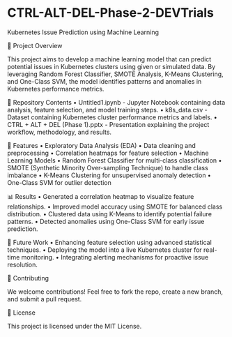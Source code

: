# CTRL-ALT-DEL-Phase-2-DEVTrials
Kubernetes Issue Prediction using Machine Learning

📌 Project Overview

This project aims to develop a machine learning model that can predict potential issues in Kubernetes clusters using given or simulated data. By leveraging Random Forest Classifier, SMOTE Analysis, K-Means Clustering, and One-Class SVM, the model identifies patterns and anomalies in Kubernetes performance metrics.

📂 Repository Contents • Untitled1.ipynb - Jupyter Notebook containing data analysis, feature selection, and model training steps. • k8s_data.csv - Dataset containing Kubernetes cluster performance metrics and labels. • CTRL + ALT + DEL (Phase 1).pptx - Presentation explaining the project workflow, methodology, and results.

🚀 Features • Exploratory Data Analysis (EDA) • Data cleaning and preprocessing • Correlation heatmaps for feature selection • Machine Learning Models • Random Forest Classifier for multi-class classification • SMOTE (Synthetic Minority Over-sampling Technique) to handle class imbalance • K-Means Clustering for unsupervised anomaly detection • One-Class SVM for outlier detection

📊 Results • Generated a correlation heatmap to visualize feature relationships. • Improved model accuracy using SMOTE for balanced class distribution. • Clustered data using K-Means to identify potential failure patterns. • Detected anomalies using One-Class SVM for early issue prediction.

🔮 Future Work • Enhancing feature selection using advanced statistical techniques. • Deploying the model into a live Kubernetes cluster for real-time monitoring. • Integrating alerting mechanisms for proactive issue resolution.

🤝 Contributing

We welcome contributions! Feel free to fork the repo, create a new branch, and submit a pull request.

📜 License

This project is licensed under the MIT License.
